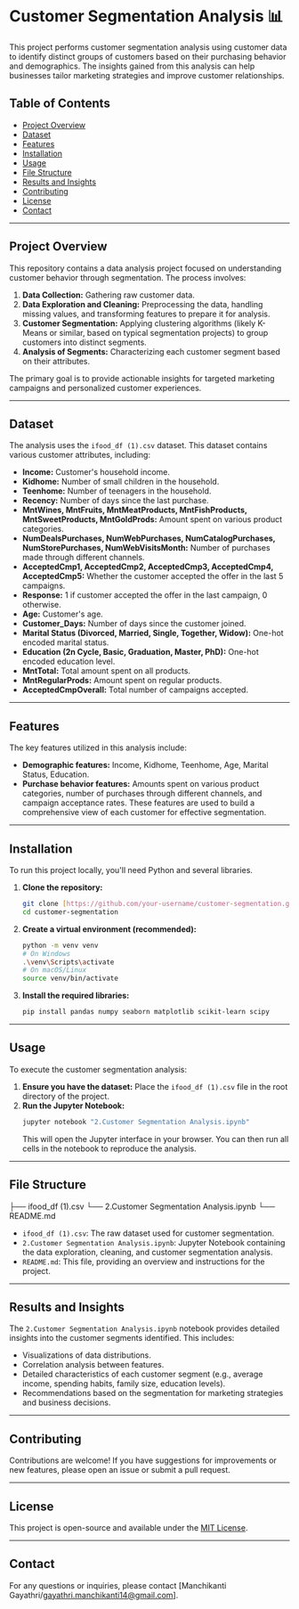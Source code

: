 # Customer Segmentation Analysis 📊

This project performs customer segmentation analysis using customer data to identify distinct groups of customers based on their purchasing behavior and demographics. The insights gained from this analysis can help businesses tailor marketing strategies and improve customer relationships.

## Table of Contents

- [Project Overview](#project-overview)
- [Dataset](#dataset)
- [Features](#features)
- [Installation](#installation)
- [Usage](#usage)
- [File Structure](#file-structure)
- [Results and Insights](#results-and-insights)
- [Contributing](#contributing)
- [License](#license)
- [Contact](#contact)

---

## Project Overview

This repository contains a data analysis project focused on understanding customer behavior through segmentation. The process involves:
1.  **Data Collection:** Gathering raw customer data.
2.  **Data Exploration and Cleaning:** Preprocessing the data, handling missing values, and transforming features to prepare it for analysis.
3.  **Customer Segmentation:** Applying clustering algorithms (likely K-Means or similar, based on typical segmentation projects) to group customers into distinct segments.
4.  **Analysis of Segments:** Characterizing each customer segment based on their attributes.

The primary goal is to provide actionable insights for targeted marketing campaigns and personalized customer experiences.

---

## Dataset

The analysis uses the `ifood_df (1).csv` dataset. This dataset contains various customer attributes, including:
-   **Income:** Customer's household income.
-   **Kidhome:** Number of small children in the household.
-   **Teenhome:** Number of teenagers in the household.
-   **Recency:** Number of days since the last purchase.
-   **MntWines, MntFruits, MntMeatProducts, MntFishProducts, MntSweetProducts, MntGoldProds:** Amount spent on various product categories.
-   **NumDealsPurchases, NumWebPurchases, NumCatalogPurchases, NumStorePurchases, NumWebVisitsMonth:** Number of purchases made through different channels.
-   **AcceptedCmp1, AcceptedCmp2, AcceptedCmp3, AcceptedCmp4, AcceptedCmp5:** Whether the customer accepted the offer in the last 5 campaigns.
-   **Response:** 1 if customer accepted the offer in the last campaign, 0 otherwise.
-   **Age:** Customer's age.
-   **Customer_Days:** Number of days since the customer joined.
-   **Marital Status (Divorced, Married, Single, Together, Widow):** One-hot encoded marital status.
-   **Education (2n Cycle, Basic, Graduation, Master, PhD):** One-hot encoded education level.
-   **MntTotal:** Total amount spent on all products.
-   **MntRegularProds:** Amount spent on regular products.
-   **AcceptedCmpOverall:** Total number of campaigns accepted.

---

## Features

The key features utilized in this analysis include:
-   **Demographic features:** Income, Kidhome, Teenhome, Age, Marital Status, Education.
-   **Purchase behavior features:** Amounts spent on various product categories, number of purchases through different channels, and campaign acceptance rates.
These features are used to build a comprehensive view of each customer for effective segmentation.

---

## Installation

To run this project locally, you'll need Python and several libraries.

1.  **Clone the repository:**
    ```bash
    git clone [https://github.com/your-username/customer-segmentation.git](https://github.com/your-username/customer-segmentation.git)
    cd customer-segmentation
    ```

2.  **Create a virtual environment (recommended):**
    ```bash
    python -m venv venv
    # On Windows
    .\venv\Scripts\activate
    # On macOS/Linux
    source venv/bin/activate
    ```

3.  **Install the required libraries:**
    ```bash
    pip install pandas numpy seaborn matplotlib scikit-learn scipy
    ```

---

## Usage

To execute the customer segmentation analysis:

1.  **Ensure you have the dataset:** Place the `ifood_df (1).csv` file in the root directory of the project.
2.  **Run the Jupyter Notebook:**
    ```bash
    jupyter notebook "2.Customer Segmentation Analysis.ipynb"
    ```
    This will open the Jupyter interface in your browser. You can then run all cells in the notebook to reproduce the analysis.

---

## File Structure

├── ifood_df (1).csv
└── 2.Customer Segmentation Analysis.ipynb
└── README.md

-   `ifood_df (1).csv`: The raw dataset used for customer segmentation.
-   `2.Customer Segmentation Analysis.ipynb`: Jupyter Notebook containing the data exploration, cleaning, and customer segmentation analysis.
-   `README.md`: This file, providing an overview and instructions for the project.

---

## Results and Insights

The `2.Customer Segmentation Analysis.ipynb` notebook provides detailed insights into the customer segments identified. This includes:
-   Visualizations of data distributions.
-   Correlation analysis between features.
-   Detailed characteristics of each customer segment (e.g., average income, spending habits, family size, education levels).
-   Recommendations based on the segmentation for marketing strategies and business decisions.

---

## Contributing

Contributions are welcome! If you have suggestions for improvements or new features, please open an issue or submit a pull request.

---

## License

This project is open-source and available under the [MIT License](LICENSE).

---

## Contact

For any questions or inquiries, please contact [Manchikanti Gayathri/gayathri.manchikanti14@gmail.com].
